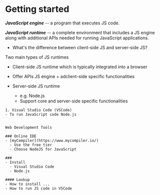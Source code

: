 # Getting started

***JavaScript engine*** -- a program that executes JS code.

***JavaScript runtime*** -- a complete environment that includes a JS engine along with additional APIs needed for running JavaScript applications.


- What's the difference between client-side JS and server-side JS?



Two main types of JS runtimes
  - Client-side JS runtime which is typically integrated into a browser
  - Offer APIs JS engine + adclient-side specific functionalities
  
- Server-side JS runtime
  - e.g. Node.js
  - Support core and server-side specific functionalities
  




```
1. Visual Studio Code (VSCode)
- To run JavaScript code Node.js


Web Development Tools

### Online IDE
- [myCompiler](https://www.mycompiler.io/)
  - Use the free tier
  - Choose NodeJS for JavaScript

### 
- Install
  - Visual Studio Code
  - Node.js
  
#### Lookup
- How to install ...
- How to run JS code in VSCode